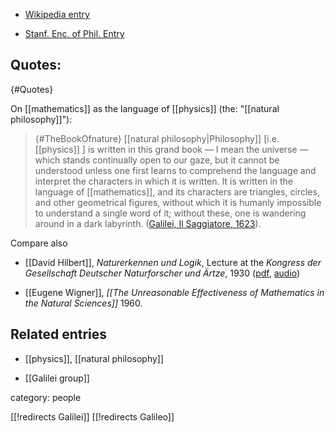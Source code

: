 

* [Wikipedia entry](http://en.wikipedia.org/wiki/Galileo_Galilei)

* [Stanf. Enc. of Phil. Entry](http://plato.stanford.edu/entries/galileo/)

## Quotes:
 {#Quotes}

On [[mathematics]] as the language of [[physics]] (the: "[[natural philosophy]]"):
 
> {#TheBookOfnature} [[natural philosophy|Philosophy]] $[$i.e. [[physics]] $]$ is written in this grand book — I mean the universe — which stands continually open to our gaze, but it cannot be understood unless one first learns to comprehend the language and interpret the characters in which it is written. It is written in the language of [[mathematics]], and its characters are triangles, circles, and other geometrical figures, without which it is humanly impossible to understand a single word of it; without these, one is wandering around in a dark labyrinth. ([Galilei, Il Saggiatore, 1623](http://en.wikipedia.org/wiki/The_Assayer)).

Compare also

* [[David Hilbert]], _Naturerkennen und Logik_, Lecture at the _Kongress der Gesellschaft Deutscher Naturforscher und Ärtze_, 1930  ([pdf](http://math.sfsu.edu/smith/Documents/HilbertRadio/HilbertRadio.pdf), [audio](http://math.sfsu.edu/smith/Documents/HilbertRadio/HilbertRadio.mp3))

* [[Eugene Wigner]], _[[The Unreasonable Effectiveness of Mathematics in the Natural Sciences]]_ 1960.



## Related entries

* [[physics]], [[natural philosophy]]

* [[Galilei group]]




category: people

[[!redirects Galilei]]
[[!redirects Galileo]]